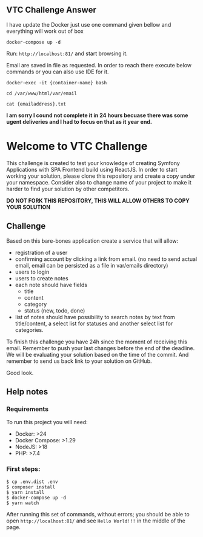 ## VTC Challenge Answer

I have update the Docker just use one command given bellow and everything will work out of box

`docker-compose up -d`

Run: `http://localhost:81/` and start browsing it.

Email are saved in file as requested. In order to reach there execute below commands or you can also use IDE for it.

`docker-exec -it {container-name} bash`

`cd /var/www/html/var/email`

`cat {emailaddress}.txt`

**I am sorry I cound not complete it in 24 hours becuase there was some ugent deliveries and I had to focus on that as it year end.** 

# Welcome to VTC Challenge

This challenge is created to test your knowledge of creating Symfony Applications with SPA Frontend build using ReactJS.
In order to start working your solution, please clone this repository and create a copy under your namespace. 
Consider also to change name of your project to make it harder to find your solution by other competitors.

**DO NOT FORK THIS REPOSITORY, THIS WILL ALLOW OTHERS TO COPY YOUR SOLUTION**

## Challenge

Based on this bare-bones application create a service that will allow:
* registration of a user
* confirming account by clicking a link from email. (no need to send actual email, email can be persisted as a file in var/emails directory)
* users to login
* users to create notes
* each note should have fields
  * title
  * content
  * category
  * status (new, todo, done)
* list of notes should have possibility to search notes by text from title/content, a select list for statuses and another select list for categories.

To finish this challenge you have 24h since the moment of receiving this email. Remember to push your last changes before the end of the deadline.
We will be evaluating your solution based on the time of the commit. And remember to send us back link to your solution on GitHub.

Good look.

## Help notes

### Requirements
To run this project you will need:
* Docker: >24
* Docker Compose: >1.29
* NodeJS: >18
* PHP: >7.4

### First steps:

    $ cp .env.dist .env
    $ composer install
    $ yarn install
    $ docker-compose up -d
    $ yarn watch

After running this set of commands, without errors; you should be able to open `http://localhost:81/` and see `Hello World!!!` in the middle of the page.
